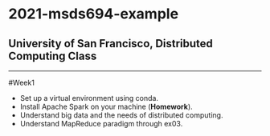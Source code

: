 # 2021-msds694-example
University of San Francisco, Distributed Computing Class
-----
-----

#Week1
* Set up a virtual environment using conda.
* Install Apache Spark on your machine (**Homework**).
* Understand big data and the needs of distributed computing.
* Understand MapReduce paradigm through ex03.
